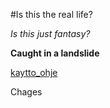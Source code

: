 #Is this the real life?

*Is this just fantasy?*

**Caught in a landslide**
 
[kaytto_ohje](https://github.com/Suidat/otm2016/blob/master/dokumentointi/kaytto-ohje.md)

Chages
